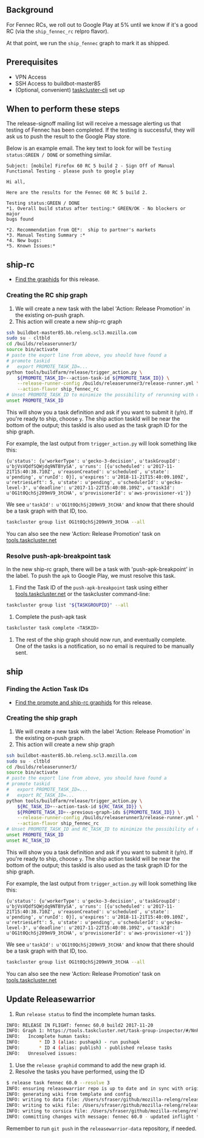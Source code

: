 
## Background

For Fennec RCs, we roll out to Google Play at 5% until we know if it's a good RC (via the `ship_fennec_rc` relpro flavor).

At that point, we run the `ship_fennec` graph to mark it as shipped.

## Prerequisites

- VPN Access
- SSH Access to buildbot-master85
- (Optional, convenient) [taskcluster-cli](https://github.com/taskcluster/taskcluster-cli) set up

## When to perform these steps

The release-signoff mailing list will receive a message alerting us that testing of Fennec has been completed.
If the testing is successful, they will ask us to push the result to the Google Play store.

Below is an example email. The key text to look for will be `Testing status:GREEN / DONE` or something similar.

```
Subject: [mobile] Firefox 60 RC 5 build 2 - Sign Off of Manual Functional Testing - please push to google play

Hi all,

Here are the results for the Fennec 60 RC 5 build 2.

Testing status:GREEN / DONE
*1. Overall build status after testing:* GREEN/OK - No blockers or major
bugs found

*2. Recommendation from QE*:  ship to partner's markets
*3. Manual Testing Summary :*
*4. New bugs:
*5. Known Issues:*
```

## ship-rc

* [Find the graphids](https://github.com/mozilla-releng/releasewarrior-2.0/blob/master/docs/release-promotion/common/find-graphids.md#finding-graphids) for this release.

### Creating the RC ship graph

1. We will create a new task with the label 'Action: Release Promotion' in the existing on-push graph.
1. This action will create a new ship-rc graph

```sh
ssh buildbot-master85.bb.releng.scl3.mozilla.com
sudo su - cltbld
cd /builds/releaserunner3/
source bin/activate
# paste the export line from above, you should have found a
# promote taskid
#   export PROMOTE_TASK_ID=...
python tools/buildfarm/release/trigger_action.py \
    ${PROMOTE_TASK_ID+--action-task-id ${PROMOTE_TASK_ID}} \
    --release-runner-config /builds/releaserunner3/release-runner.yml \
    --action-flavor ship_fennec_rc
# Unset PROMOTE_TASK_ID to minimize the possibility of rerunning with different graph ids
unset PROMOTE_TASK_ID
```

This will show you a task definition and ask if you want to submit it (y/n). If you're ready to ship, choose `y`. The ship action taskId will be near the bottom of the output; this taskId is also used as the task graph ID for the ship graph.

For example, the last output from `trigger_action.py` will look something like this:
```O - Result:
{u'status': {u'workerType': u'gecko-3-decision', u'taskGroupId': u'bjVsVQdfSQWjdq9NTBYySA', u'runs': [{u'scheduled': u'2017-11-21T15:40:38.710Z', u'reasonCreated': u'scheduled', u'state': u'pending', u'runId': 0}], u'expires': u'2018-11-21T15:40:09.109Z', u'retriesLeft': 5, u'state': u'pending', u'schedulerId': u'gecko-level-3', u'deadline': u'2017-11-22T15:40:08.109Z', u'taskId': u'OG1t0QchSj209mV9_3tCHA', u'provisionerId': u'aws-provisioner-v1'}}
```

We see `u'taskId': u'OG1t0QchSj209mV9_3tCHA'` and know that there should be a task graph with that ID, too.

```sh
taskcluster group list OG1t0QchSj209mV9_3tCHA --all
```

You can also see the new 'Action: Release Promotion' task on [tools.taskcluster.net](https://tools.taskcluster.net/groups)

### Resolve push-apk-breakpoint task

In the new ship-rc graph, there will be a task with 'push-apk-breakpoint' in the label. To push the `apk` to Google Play, we must resolve this task.

1. Find the Task ID of the `push-apk-breakpoint` task using either [tools.taskcluster.net](https://tools.taskcluster.net/groups) or the taskcluster command-line:
```sh
taskcluster group list "${TASKGROUPID}" --all
```
1. Complete the push-apk task
```sh
taskcluster task complete <TASKID>
```
1. The rest of the ship graph should now run, and eventually complete. One of the tasks is a notification, so no email is required to be manually sent.

## ship

### Finding the Action Task IDs

* [Find the promote and ship-rc graphids](https://github.com/mozilla-releng/releasewarrior-2.0/blob/master/docs/release-promotion/common/find-graphids.md#finding-graphids) for this release.

### Creating the ship graph

1. We will create a new task with the label 'Action: Release Promotion' in the existing on-push graph.
1. This action will create a new ship graph

```sh
ssh buildbot-master85.bb.releng.scl3.mozilla.com
sudo su - cltbld
cd /builds/releaserunner3/
source bin/activate
# paste the export line from above, you should have found a
# promote taskid
#   export PROMOTE_TASK_ID=...
#   export RC_TASK_ID=...
python tools/buildfarm/release/trigger_action.py \
    ${RC_TASK_ID+--action-task-id ${RC_TASK_ID}} \
    ${PROMOTE_TASK_ID+--previous-graph-ids ${PROMOTE_TASK_ID}} \
    --release-runner-config /builds/releaserunner3/release-runner.yml \
    --action-flavor ship_fennec_rc
# Unset PROMOTE_TASK_ID and RC_TASK_ID to minimize the possibility of rerunning with different graph ids
unset PROMOTE_TASK_ID
unset RC_TASK_ID
```

This will show you a task definition and ask if you want to submit it (y/n). If you're ready to ship, choose `y`. The ship action taskId will be near the bottom of the output; this taskId is also used as the task graph ID for the ship graph.

For example, the last output from `trigger_action.py` will look something like this:
```O - Result:
{u'status': {u'workerType': u'gecko-3-decision', u'taskGroupId': u'bjVsVQdfSQWjdq9NTBYySA', u'runs': [{u'scheduled': u'2017-11-21T15:40:38.710Z', u'reasonCreated': u'scheduled', u'state': u'pending', u'runId': 0}], u'expires': u'2018-11-21T15:40:09.109Z', u'retriesLeft': 5, u'state': u'pending', u'schedulerId': u'gecko-level-3', u'deadline': u'2017-11-22T15:40:08.109Z', u'taskId': u'OG1t0QchSj209mV9_3tCHA', u'provisionerId': u'aws-provisioner-v1'}}
```

We see `u'taskId': u'OG1t0QchSj209mV9_3tCHA'` and know that there should be a task graph with that ID, too.

```sh
taskcluster group list OG1t0QchSj209mV9_3tCHA --all
```

You can also see the new 'Action: Release Promotion' task on [tools.taskcluster.net](https://tools.taskcluster.net/groups)

## Update Releasewarrior

1. Run `release status` to find the incomplete human tasks.
```sh
INFO: RELEASE IN FLIGHT: fennec 60.0 build2 2017-11-20
INFO: Graph 1: https://tools.taskcluster.net/task-group-inspector/#/NnPn1IvtQqq9ur84LyqhWg
INFO: 	Incomplete human tasks:
INFO: 		* ID 3 (alias: pushapk) - run pushapk
INFO: 		* ID 4 (alias: publish) - published release tasks
INFO: 	Unresolved issues:
```
1. Use the `release graphid` command to add the new graph id.
1. Resolve the tasks you have performed, using the ID
```sh
$ release task fennec 60.0 --resolve 3
INFO: ensuring releasewarrior repo is up to date and in sync with origin
INFO: generating wiki from template and config
INFO: writing to data file: /Users/sfraser/github/mozilla-releng/releasewarrior-data/inflight/fennec/fennec-release-rc-60.0.json
INFO: writing to wiki file: /Users/sfraser/github/mozilla-releng/releasewarrior-data/inflight/fennec/fennec-release-rc-60.0.md
INFO: writing to corsica file: /Users/sfraser/github/mozilla-releng/releasewarrior-data/index.html
INFO: committing changes with message: fennec 60.0 - updated inflight tasks. Resolved ('3',)
```

Remember to run `git push` in the `releasewarrior-data` repository, if needed.
